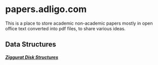 # papers.adligo.com
This is a place to store academic non-academic papers mostly in open office text converted into pdf files, to share various ideas. 

## Data Structures

##### [Ziggurat Disk Structures](data_structures/ZigguratDiskStructures.pdf)

